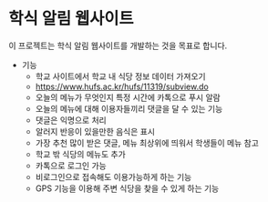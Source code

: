 # 학식 알림 웹사이트
이 프로젝트는 학식 알림 웹사이트를 개발하는 것을 목표로 합니다.

* 기능
	- 학교 사이트에서 학교 내 식당 정보 데이터 가져오기
    - https://www.hufs.ac.kr/hufs/11319/subview.do 
	- 오늘의 메뉴가 무엇인지 특정 시간에 카톡으로 푸시 알람
	- 오늘의 메뉴에 대해 이용자들끼리 댓글을 달 수 있는 기능
	- 댓글은 익명으로 처리
	- 알러지 반응이 있을만한 음식은 표시
	- 가장 추천 많이 받은 댓글, 메뉴 최상위에 띄워서 학생들이 메뉴 참고
	- 학교 밖 식당의 메뉴도 추가
	- 카톡으로 로그인 가능 
	- 비로그인으로 접속해도 이용가능하게 하는 기능
  	- GPS 기능을 이용해 주변 식당을 찾을 수 있게 하는 기능